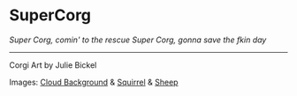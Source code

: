 SuperCorg
=========
*Super Corg, comin' to the rescue*
*Super Corg, gonna save the fkin day*

***

Corgi Art by Julie Bickel

Images: [Cloud Background](http://www.thereasonablelife.com/wp-content/uploads/2013/03/Clouds.jpg) &
[Squirrel](http://www.charlottesvilleanimalcontrol.com/wp-content/uploads/2011/10/Southern-Flying-Squirrel-Photo-Credit-Joe-McDonald2.jpg) &
[Sheep](http://www.freeimages.com/photo/1343647)
